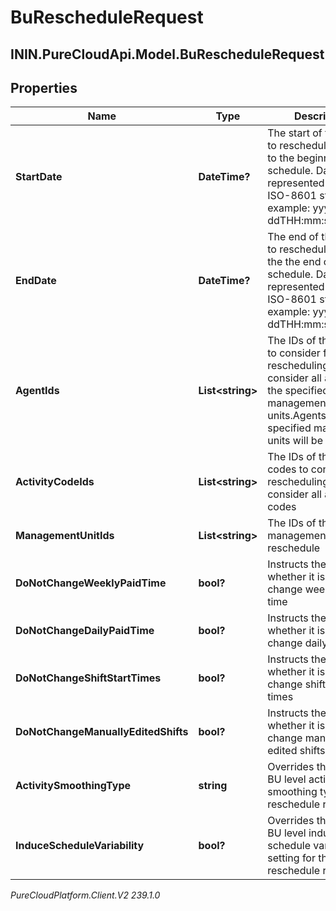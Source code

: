 # BuRescheduleRequest

## ININ.PureCloudApi.Model.BuRescheduleRequest

## Properties

|Name | Type | Description | Notes|
|------------ | ------------- | ------------- | -------------|
| **StartDate** | **DateTime?** | The start of the range to reschedule.  Defaults to the beginning of the schedule. Date time is represented as an ISO-8601 string. For example: yyyy-MM-ddTHH:mm:ss[.mmm]Z | [optional] |
| **EndDate** | **DateTime?** | The end of the range to reschedule.  Defaults the the end of the schedule. Date time is represented as an ISO-8601 string. For example: yyyy-MM-ddTHH:mm:ss[.mmm]Z | [optional] |
| **AgentIds** | **List&lt;string&gt;** | The IDs of the agents to consider for rescheduling.  Omit to consider all agents in the specified management units.Agents not in the specified management units will be ignored | [optional] |
| **ActivityCodeIds** | **List&lt;string&gt;** | The IDs of the activity codes to consider for rescheduling.  Omit to consider all activity codes | [optional] |
| **ManagementUnitIds** | **List&lt;string&gt;** | The IDs of the management units to reschedule | |
| **DoNotChangeWeeklyPaidTime** | **bool?** | Instructs the scheduler whether it is allowed to change weekly paid time | |
| **DoNotChangeDailyPaidTime** | **bool?** | Instructs the scheduler whether it is allowed to change daily paid time | |
| **DoNotChangeShiftStartTimes** | **bool?** | Instructs the scheduler whether it is allowed to change shift start times | |
| **DoNotChangeManuallyEditedShifts** | **bool?** | Instructs the scheduler whether it is allowed to change manually edited shifts | |
| **ActivitySmoothingType** | **string** | Overrides the default BU level activity smoothing type for this reschedule run | [optional] |
| **InduceScheduleVariability** | **bool?** | Overrides the default BU level induce schedule variability setting for this reschedule run | [optional] |



_PureCloudPlatform.Client.V2 239.1.0_

